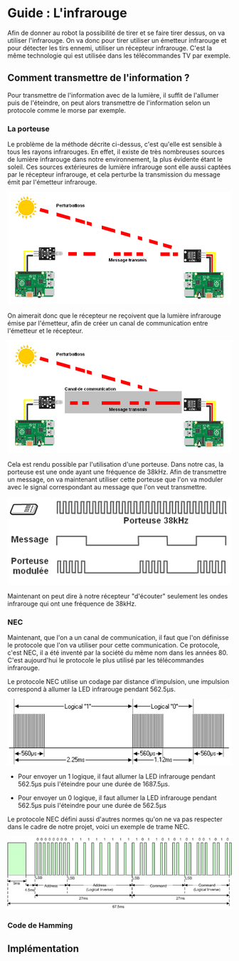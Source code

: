 # Guide : L'infrarouge

Afin de donner au robot la possibilité de tirer et se faire tirer dessus, on va utiliser l'infrarouge. On va donc pour tirer utiliser un émetteur infrarouge et pour détecter les tirs ennemi, utiliser un récepteur infrarouge. C'est la même technologie qui est utilisée dans les télécommandes TV par exemple.

## Comment transmettre de l'information ?

Pour transmettre de l'information avec de la lumière, il suffit de l'allumer puis de l'éteindre, on peut alors transmettre de l'information selon un protocole comme le morse par exemple.

### La porteuse

Le problème de la méthode décrite ci-dessus, c'est qu'elle est sensible à tous les rayons infrarouges. En effet, il existe de très nombreuses sources de lumière infrarouge dans notre environnement, la plus évidente étant le soleil. Ces sources extérieures de lumière infrarouge sont elle aussi captées par le récepteur infrarouge, et cela perturbe la transmission du message émit par l'émetteur infrarouge.

![](../images/perturbation_ir.png)

On aimerait donc que le récepteur ne reçoivent que la lumière infrarouge émise par l'émetteur, afin de créer un canal de communication entre l'émetteur et le récepteur.

![](../images/perturbation_ir2.png)

Cela est rendu possible par l'utilisation d'une porteuse. Dans notre cas, la porteuse est une onde ayant une fréquence de 38kHz. Afin de transmettre un message, on va maintenant utiliser cette porteuse que l'on va moduler avec le signal correspondant au message que l'on veut transmettre.

<img title="" src="../images/carrier.png" alt="" data-align="inline" width="676">

Maintenant on peut dire à notre récepteur "d'écouter" seulement les ondes infrarouge qui ont une fréquence de 38kHz.

### NEC

Maintenant, que l'on a un canal de communication, il faut que l'on définisse le protocole que l'on va utiliser pour cette communication. Ce protocole, c'est NEC, il a été inventé par la société du même nom dans les années 80. C'est aujourd'hui le protocole le plus utilisé par les télécommandes infrarouge.

Le protocole NEC utilise un codage par distance d'impulsion, une impulsion correspond à allumer la LED infrarouge pendant 562.5µs.

<img src="../images/necmodulation.png" title="" alt="" width="717">

- Pour envoyer un 1 logique, il faut allumer la LED infrarouge pendant 562.5µs puis l'éteindre pour une durée de 1687.5µs.

- Pour envoyer un 0 logique, il faut allumer la LED infrarouge pendant 562.5µs puis l'éteindre pour une durée de 562.5µs

Le protocole NEC défini aussi d'autres normes qu'on ne va pas respecter dans le cadre de notre projet, voici un exemple de trame NEC.

![](../images/NECMessageFrame.png)

### Code de Hamming



## Implémentation
